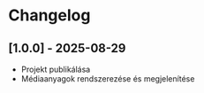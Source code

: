 # Changelog

## [1.0.0] - 2025-08-29
- Projekt publikálása
- Médiaanyagok rendszerezése és megjelenítése 